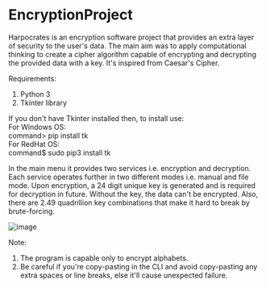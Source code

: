 # EncryptionProject
Harpocrates is an encryption software project that provides an extra layer of security to the user's data. The main aim was to apply computational thinking to create a cipher algorithm capable of encrypting and decrypting the provided data with a key. It's inspired from Caesar's Cipher.

Requirements:
1. Python 3
2. Tkinter library

If you don't have Tkinter installed then, to install use:   
For Windows OS:   
  command> pip install tk   
For RedHat OS:   
  command$ sudo pip3 install tk   

In the main menu it provides two services i.e. encryption and decryption. Each service operates further in two different modes i.e. manual and file mode. Upon encryption, a 24 digit unique key is generated and is required for decryption in future. Without the key, the data can't be encrypted. Also, there are 2.49 quadrillion key combinations that make it hard to break by brute-forcing.


![image](https://user-images.githubusercontent.com/62370285/118925089-b97be880-b95b-11eb-87d8-be78ce564555.png)


Note: 
1. The program is capable only to encrypt alphabets.
2. Be careful if you're copy-pasting in the CLI and avoid copy-pasting any extra spaces or line breaks, else it'll cause unexpected failure.
